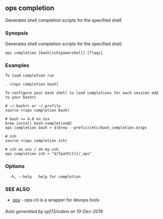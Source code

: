 ## ops completion

Generates shell completion scripts for the specified shell

### Synopsis

Generates shell completion scripts for the specified shell.

```
ops completion [bash|zsh|powershell] [flags]
```

### Examples

```
To load completion run

. <(ops completion bash)

To configure your bash shell to load completions for each session add to your bashrc

# ~/.bashrc or ~/.profile
source <(ops completion bash)

# bash >= 4.0 on osx
brew install bash-completion@2
ops completion bash > $(brew --prefix)/etc/bash_completion.d/ops

# zsh
source <(ops completion zsh)

# zsh on osx / oh-my-zsh
ops completion zsh > "${fpath[1]}/_ops"

```

### Options

```
  -h, --help   help for completion
```

### SEE ALSO

* [ops](ops.md)	 - ops-cli is a wrapper for devops tools

###### Auto generated by spf13/cobra on 10-Dec-2019
